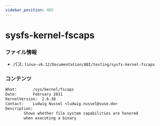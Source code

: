 ```yaml
---
sidebar_position: 465
---
```

# sysfs-kernel-fscaps

### ファイル情報

- パス: `linux-v6.12/Documentation/ABI/testing/sysfs-kernel-fscaps`

### コンテンツ

```txt
What:		/sys/kernel/fscaps
Date:		February 2011
KernelVersion:	2.6.38
Contact:	Ludwig Nussel <ludwig.nussel@suse.de>
Description:
		Shows whether file system capabilities are honored
		when executing a binary


```
